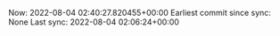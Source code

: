 Now: 2022-08-04 02:40:27.820455+00:00 Earliest commit since sync: None Last sync: 2022-08-04 02:06:24+00:00
